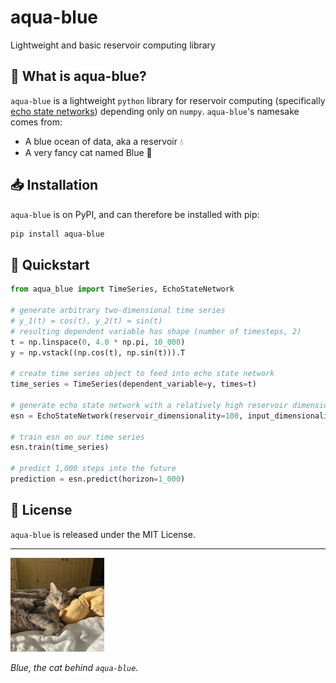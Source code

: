 # aqua-blue
Lightweight and basic reservoir computing library

## 🌊 What is aqua-blue?

`aqua-blue` is a lightweight `python` library for reservoir computing (specifically [echo state networks](https://en.wikipedia.org/wiki/Echo_state_network)) depending only on `numpy`. `aqua-blue`'s namesake comes from:

- A blue ocean of data, aka a reservoir 💧
- A very fancy cat named Blue 🐾

## 📥 Installation

`aqua-blue` is on PyPI, and can therefore be installed with pip:

```bash
pip install aqua-blue
```

## 📝 Quickstart

```py
from aqua_blue import TimeSeries, EchoStateNetwork

# generate arbitrary two-dimensional time series
# y_1(t) = cos(t), y_2(t) = sin(t)
# resulting dependent variable has shape (number of timesteps, 2)
t = np.linspace(0, 4.0 * np.pi, 10_000)
y = np.vstack((np.cos(t), np.sin(t))).T

# create time series object to feed into echo state network
time_series = TimeSeries(dependent_variable=y, times=t)

# generate echo state network with a relatively high reservoir dimensionality
esn = EchoStateNetwork(reservoir_dimensionality=100, input_dimensionality=2)

# train esn on our time series
esn.train(time_series)

# predict 1,000 steps into the future
prediction = esn.predict(horizon=1_000)
```

## 📃 License

`aqua-blue` is released under the MIT License.

---

![Blue](https://raw.githubusercontent.com/Chicago-Club-Management-Company/aqua-blue/refs/heads/main/assets/blue.jpg)

*Blue, the cat behind `aqua-blue`.*